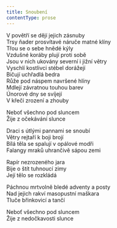 ```yaml
---
title: Snoubení
contentType: prose
---
```


<section>

V povětří se dějí jejich zásnuby  
Trsy ňader prosvítavé náruče matné klíny  
Třou se o sebe hnědé kýly  
Vzdušné koráby plují proti sobě  
Jsou v nich ukovány severní i jižní větry  
Vyschlí kostlivci stébel dorážejí  
Bičují uchřadlá bedra  
Růže pod náspem navršené hlíny  
Mdlejí závratnou touhou barev  
Únorové dny se svíjejí  
V křeči zrození a zhouby

Neboť všechno pod sluncem  
Žije z očekávání slunce

Draci s útlými pannami se snoubí  
Větry rejtaří k boji brojí  
Bílá těla se spalují v opálové modři  
Falangy mraků uhrančivě sápou zemi

Rapír nezrozeného jara  
Bije o štít tuhnoucí zimy  
Její tělo se rozkládá

Páchnou mrtvolně bledé adventy a posty  
Nad jejich rakví masopustní maškara  
Tluče břinkovicí a tančí

Neboť všechno pod sluncem  
Žije z nedočkavosti slunce

</section>

